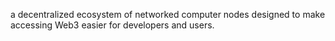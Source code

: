a decentralized ecosystem of networked computer nodes designed to make accessing Web3 easier for developers and users.